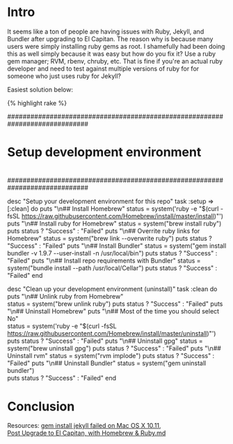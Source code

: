 # Intro 
It seems like a ton of people are having issues with Ruby, Jekyll, and Bundler after upgrading to El Capitan. The reason why is because many users were simply installing ruby gems as root. I shamefully had been doing this as well simply because it was easy but how do you fix it? Use a ruby gem manager; RVM, rbenv, chruby, etc. That is fine if you're an actual ruby developer and need to test against multiple versions of ruby for for someone who just uses ruby for Jekyll?

Easiest solution below:


{% highlight rake %}

#############################################################################
#
# Setup development environment
#
#############################################################################

desc "Setup your development environment for this repo"
task :setup => [:clean] do
  puts "\n## Install Homebrew"
  status = system('ruby -e "$(curl -fsSL https://raw.githubusercontent.com/Homebrew/install/master/install)"')
  puts "\n## Install ruby for Homebrew"
  status = system("brew install ruby")
  puts status ? "Success" : "Failed"
  puts "\n## Overrite ruby links for Homebrew"
  status = system("brew link --overwrite ruby")
  puts status ? "Success" : "Failed"
  puts "\n## Install Bundler"
  status = system("gem install bundler -v 1.9.7 --user-install -n /usr/local/bin")
  puts status ? "Success" : "Failed"
  puts "\n## Install repo requirements with Bundler"
  status = system("bundle install --path /usr/local/Cellar")
  puts status ? "Success" : "Failed"
end

desc "Clean up your development environment (uninstall)"
task :clean do
  puts "\n## Unlink ruby from Homebrew"  
  status = system("brew unlink ruby")
  puts status ? "Success" : "Failed"
  puts "\n## Uninstall Homebrew"
  puts "\n## Most of the time you should select No"  
  status = system('ruby -e "$(curl -fsSL https://raw.githubusercontent.com/Homebrew/install/master/uninstall)"')
  puts status ? "Success" : "Failed"
  puts "\n## Uninstall gpg"
  status = system("brew uninstall gpg")
  puts status ? "Success" : "Failed"
  puts "\n## Uninstall rvm"
  status = system("rvm implode")
  puts status ? "Success" : "Failed"
  puts "\n## Uninstall Bundler"
  status = system("gem uninstall bundler")  
  puts status ? "Success" : "Failed"
end



# Conclusion

Resources: [gem install jekyll failed on Mac OS X 10.11](https://github.com/jekyll/jekyll/issues/3984#issuecomment-142416330),  
[Post Upgrade to El Capitan, with Homebrew & Ruby.md](https://gist.github.com/pboling/c2bb179e73f8a6ca94e4)